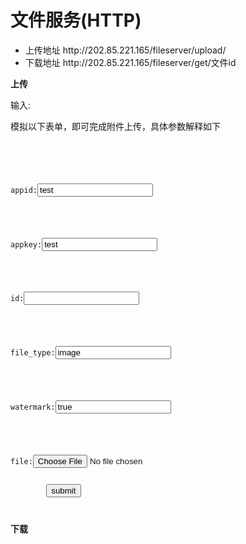 # 文件服务(HTTP)

<ul>
<li>上传地址 http://202.85.221.165/fileserver/upload/</li>
<li>下载地址 http://202.85.221.165/fileserver/get/文件id</li>
</ul>

<b>上传</b>
<p>输入:</p>
<p>模拟以下表单，即可完成附件上传，具体参数解释如下</p>
<pre><code>
<form action="http://localhost:8000/fileserver/upload/" method="POST" enctype="multipart/form-data" >
        <!-- 应用名,由后台注册提供 -->
        <p>appid:<input type="text" name="appid" value="test"/></p>
        <!-- 应用名对应的开发者许可,由后台注册提供-->
        <p>appkey:<input type="text" name="appkey" value="test"/></p>
        <!-- 如果需要更新附件，则需指明id，新增时此参数为空即可 -->
        <p>id:<input type="text" name="id" value="" /></p>
        <!-- 附件类型，file / image 文件或 image，默认 image -->
        <p>file_type:<input type="text" name="file_type" value="image" /></p>
        <!-- # 是否加水印, 如果 file_type=image 则默认 true,可选值 true / false -->
        <p>watermark:<input type="text" name="watermark" value="true" /></p>
        <!-- 附件 -->
        <p>file:<input type="file" name="file" /></p>
        <button type="submit">submit</button>
</form>
</code></pre>

<b>下载</b>
